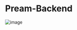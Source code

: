 # Pream-Backend

![image](https://user-images.githubusercontent.com/32324250/52180156-03417300-2826-11e9-8ad2-941bcbe9be48.png)
